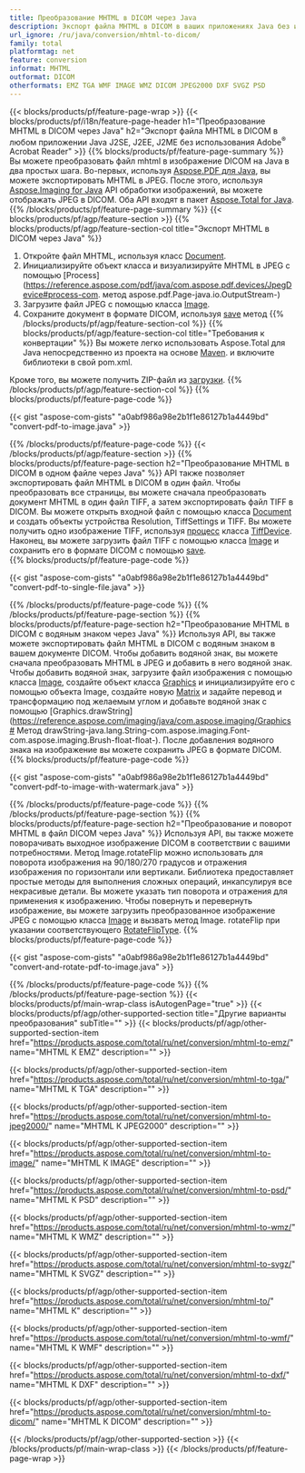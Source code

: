 ```yaml
---
title: Преобразование MHTML в DICOM через Java
description: Экспорт файла MHTML в DICOM в ваших приложениях Java без использования каких-либо сторонних приложений.
url_ignore: /ru/java/conversion/mhtml-to-dicom/
family: total
platformtag: net
feature: conversion
informat: MHTML
outformat: DICOM
otherformats: EMZ TGA WMF IMAGE WMZ DICOM JPEG2000 DXF SVGZ PSD
---
```

{{< blocks/products/pf/feature-page-wrap >}}
{{< blocks/products/pf/i18n/feature-page-header h1="Преобразование MHTML в DICOM через Java" h2="Экспорт файла MHTML в DICOM в любом приложении Java J2SE, J2EE, J2ME без использования Adobe<sup>&reg;</sup> Acrobat Reader" >}}
{{% blocks/products/pf/feature-page-summary %}}
Вы можете преобразовать файл mhtml в изображение DICOM на Java в два простых шага. Во-первых, используя [Aspose.PDF для Java](https://products.aspose.com/pdf/java/), вы можете экспортировать MHTML в JPEG. После этого, используя [Aspose.Imaging for Java](https://products.aspose.com/imaging/java/) API обработки изображений, вы можете отображать JPEG в DICOM. Оба API входят в пакет [Aspose.Total for Java](https://products.aspose.com/total/java/).
{{% /blocks/products/pf/feature-page-summary  %}}
{{< blocks/products/pf/agp/feature-section >}}
{{% blocks/products/pf/agp/feature-section-col title="Экспорт MHTML в DICOM через Java" %}}
1. Откройте файл MHTML, используя класс [Document](https://reference.aspose.com/pdf/java/com.aspose.pdf/Document).
2. Инициализируйте объект класса и визуализируйте MHTML в JPEG с помощью [Process](https://reference.aspose.com/pdf/java/com.aspose.pdf.devices/JpegDevice#process-com. метод aspose.pdf.Page-java.io.OutputStream-)
3. Загрузите файл JPEG с помощью класса [Image](https://reference.aspose.com/imaging/java/com.aspose.imaging/Image).
4. Сохраните документ в формате DICOM, используя [save](https://reference.aspose.com/imaging/java/com.aspose.imaging/Image#save-java.lang.String-com.aspose.imaging.ImageOptionsBase-) метод
{{% /blocks/products/pf/agp/feature-section-col %}}
{{% blocks/products/pf/agp/feature-section-col title="Требования к конвертации" %}}
Вы можете легко использовать Aspose.Total для Java непосредственно из проекта на основе [Maven](https://repository.aspose.com/webapp/#/artifacts/browse/tree/General/repo/com/aspose/aspose-total). и включите библиотеки в свой pom.xml.

Кроме того, вы можете получить ZIP-файл из [загрузки](https://downloads.aspose.com/total/java).
{{% /blocks/products/pf/agp/feature-section-col %}}
{{% blocks/products/pf/feature-page-code %}}

{{< gist "aspose-com-gists" "a0abf986a98e2b1f1e86127b1a4449bd" "convert-pdf-to-image.java" >}}


{{% /blocks/products/pf/feature-page-code %}}
{{< /blocks/products/pf/agp/feature-section >}}
{{% blocks/products/pf/feature-page-section  h2="Преобразование MHTML в DICOM в одном файле через Java" %}}
API также позволяет экспортировать файл MHTML в DICOM в один файл. Чтобы преобразовать все страницы, вы можете сначала преобразовать документ MHTML в один файл TIFF, а затем экспортировать файл TIFF в DICOM. Вы можете открыть входной файл с помощью класса [Document](https://reference.aspose.com/pdf/java/com.aspose.pdf/Document) и создать объекты устройства Resolution, TiffSettings и TIFF. Вы можете получить одно изображение TIFF, используя [процесс](https://reference.aspose.com/pdf/java/com.aspose.pdf.devices/TiffDevice#process-com.aspose.pdf.IDocument-int-int-java.io.OutputStream-) класса [TiffDevice](https://reference.aspose.com/pdf/java/com.aspose.pdf.devices/TiffDevice). Наконец, вы можете загрузить файл TIFF с помощью класса [Image](https://reference.aspose.com/imaging/java/com.aspose.imaging/Image) и сохранить его в формате DICOM с помощью [save](https://reference.aspose.com/imaging/java/com.aspose.imaging/Image#save-java.lang.String-com.aspose.imaging.ImageOptionsBase-).  
{{% blocks/products/pf/feature-page-code %}}

{{< gist "aspose-com-gists" "a0abf986a98e2b1f1e86127b1a4449bd" "convert-pdf-to-single-file.java" >}}

{{% /blocks/products/pf/feature-page-code  %}}
{{% /blocks/products/pf/feature-page-section %}}
{{% blocks/products/pf/feature-page-section  h2="Преобразование MHTML в DICOM с водяным знаком через Java" %}}
Используя API, вы также можете экспортировать файл MHTML в DICOM с водяным знаком в вашем документе DICOM. Чтобы добавить водяной знак, вы можете сначала преобразовать MHTML в JPEG и добавить в него водяной знак. Чтобы добавить водяной знак, загрузите файл изображения с помощью класса [Image](https://reference.aspose.com/imaging/java/com.aspose.imaging/Image), создайте объект класса [Graphics](https://reference.aspose.com/imaging/java/com.aspose.imaging/Graphics) и инициализируйте его с помощью объекта Image, создайте новую [Matrix](https://reference.aspose.com/imaging/java/com.aspose.imaging/Matrix) и задайте перевод и трансформацию под желаемым углом и добавьте водяной знак с помощью [Graphics.drawString](https://reference.aspose.com/imaging/java/com.aspose.imaging/Graphics# Метод drawString-java.lang.String-com.aspose.imaging.Font-com.aspose.imaging.Brush-float-float-). После добавления водяного знака на изображение вы можете сохранить JPEG в формате DICOM. 
{{% blocks/products/pf/feature-page-code %}}

{{< gist "aspose-com-gists" "a0abf986a98e2b1f1e86127b1a4449bd" "convert-pdf-to-image-with-watermark.java" >}}

{{% /blocks/products/pf/feature-page-code  %}}
{{% /blocks/products/pf/feature-page-section %}}
{{% blocks/products/pf/feature-page-section  h2="Преобразование и поворот MHTML в файл DICOM через Java" %}}
Используя API, вы также можете поворачивать выходное изображение DICOM в соответствии с вашими потребностями. Метод Image.rotateFlip можно использовать для поворота изображения на 90/180/270 градусов и отражения изображения по горизонтали или вертикали. Библиотека предоставляет простые методы для выполнения сложных операций, инкапсулируя все некрасивые детали. Вы можете указать тип поворота и отражения для применения к изображению. Чтобы повернуть и перевернуть изображение, вы можете загрузить преобразованное изображение JPEG с помощью класса [Image](https://reference.aspose.com/imaging/java/com.aspose.imaging/Image) и вызвать метод Image. rotateFlip при указании соответствующего [RotateFlipType](https://reference.aspose.com/imaging/java/com.aspose.imaging/RotateFlipType). 
{{% blocks/products/pf/feature-page-code %}}

{{< gist "aspose-com-gists" "a0abf986a98e2b1f1e86127b1a4449bd" "convert-and-rotate-pdf-to-image.java" >}}

{{% /blocks/products/pf/feature-page-code  %}}
{{% /blocks/products/pf/feature-page-section %}}
{{< blocks/products/pf/main-wrap-class isAutogenPage="true" >}}
{{< blocks/products/pf/agp/other-supported-section title="Другие варианты преобразования" subTitle="" >}}
{{< blocks/products/pf/agp/other-supported-section-item href="https://products.aspose.com/total/ru/net/conversion/mhtml-to-emz/" name="MHTML К EMZ" description="" >}}

{{< blocks/products/pf/agp/other-supported-section-item href="https://products.aspose.com/total/ru/net/conversion/mhtml-to-tga/" name="MHTML К TGA" description="" >}}

{{< blocks/products/pf/agp/other-supported-section-item href="https://products.aspose.com/total/ru/net/conversion/mhtml-to-jpeg2000/" name="MHTML К JPEG2000" description="" >}}

{{< blocks/products/pf/agp/other-supported-section-item href="https://products.aspose.com/total/ru/net/conversion/mhtml-to-image/" name="MHTML К IMAGE" description="" >}}

{{< blocks/products/pf/agp/other-supported-section-item href="https://products.aspose.com/total/ru/net/conversion/mhtml-to-psd/" name="MHTML К PSD" description="" >}}

{{< blocks/products/pf/agp/other-supported-section-item href="https://products.aspose.com/total/ru/net/conversion/mhtml-to-wmz/" name="MHTML К WMZ" description="" >}}

{{< blocks/products/pf/agp/other-supported-section-item href="https://products.aspose.com/total/ru/net/conversion/mhtml-to-svgz/" name="MHTML К SVGZ" description="" >}}

{{< blocks/products/pf/agp/other-supported-section-item href="https://products.aspose.com/total/ru/net/conversion/mhtml-to/" name="MHTML К" description="" >}}

{{< blocks/products/pf/agp/other-supported-section-item href="https://products.aspose.com/total/ru/net/conversion/mhtml-to-wmf/" name="MHTML К WMF" description="" >}}

{{< blocks/products/pf/agp/other-supported-section-item href="https://products.aspose.com/total/ru/net/conversion/mhtml-to-dxf/" name="MHTML К DXF" description="" >}}

{{< blocks/products/pf/agp/other-supported-section-item href="https://products.aspose.com/total/ru/net/conversion/mhtml-to-dicom/" name="MHTML К DICOM" description="" >}}


{{< /blocks/products/pf/agp/other-supported-section >}}
{{< /blocks/products/pf/main-wrap-class >}}
{{< /blocks/products/pf/feature-page-wrap >}}